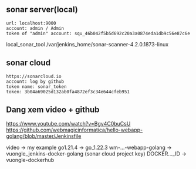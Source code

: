 ## sonar server(local)

```
url: localhost:9000
account: admin / Admin
token of "admin" account: squ_46b042f5b5d692c20a3a0874eda1db9c56e87c6e
```

local_sonar_tool
/var/jenkins_home/sonar-scanner-4.2.0.1873-linux

## sonar cloud

```
https://sonarcloud.io
account: log by github
token name: sonar_token
token: 3b04a69025d132ab0fa4872ef3c34e644cfeb951
```

## Dang xem video + github

https://www.youtube.com/watch?v=Bgv4C0buCsU
https://github.com/webmagicinformatica/hello-webapp-golang/blob/master/Jenkinsfile

video -> my example
go1.21.4 -> go_1.22.3
wm-...-webapp-golang -> vuongle_jenkins-docker-golang (sonar cloud project key)
DOCKER...\_ID -> vuongle-dockerhub

